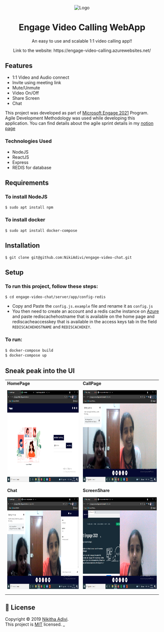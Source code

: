 <p align = "center"><img align = "center" src="https://static.vecteezy.com/system/resources/thumbnails/001/810/990/small/illustration-of-two-happy-people-talking-via-video-call-smiling-men-and-women-work-and-communicate-remotely-team-meeting-illustration-in-flat-design-vector.jpg" align = "center" alt="Logo" width="150" height="150" /></p>
<h1 align="center">Engage Video Calling WebApp</h1>
<p align = "center"> An easy to use and scalable 1:1 video calling app!! </p>
<p align = "center"> Link to the website: https://engage-video-calling.azurewebsites.net/ </p>

## Features
- 1:1 Video and Audio connect
- Invite using meeting link
- Mute/Unmute
- Video On/Off
- Share Screen
- Chat

This project was developed as part of [Microsoft Engage 2021](https://microsoft.acehacker.com/engage2021/) Program. 
Agile Development Methodology was used while developing this application. You can find details about the agile sprint details in my [notion page](https://www.notion.so/cd6fd2f396fc45b2a2e51a97d1f02e32?v=e80dfea049f949ffa3158f85f873f105)

### Technologies Used
- NodeJS
- ReactJS
- Express
- REDIS for database

## Requirements
### To install NodeJS
```
$ sudo apt install npm
```
### To install docker
```
$ sudo apt install docker-compose 
```

## Installation
```
$ git clone git@github.com:NikiAdivi/engage-video-chat.git
```

## Setup

### To run this project, follow these steps:

```
$ cd engage-video-chat/server/app/config-redis
```

- Copy and Paste the `config.js.example` file and rename it as `config.js`
- You then need to create an account and a redis cache instance on [Azure](https://azure.microsoft.com/en-in/) and paste rediscachehostname that is available on the home page and rediscacheaccesskey that is available in the access keys tab in the field `REDISCACHEHOSTNAME` and `REDISCACHEKEY`.

### To run:

```sh
$ docker-compose build
$ docker-compose up
```

## Sneak peak into the UI
<table border="0">
 <tr>
  <td><b>HomePage</b><br><p align = "center"><img align = "center" src="https://github.com/NikiAdivi/engage-video-chat/blob/azure-redis/UI%20Images/HomePage.png" align = "center" alt="Logo" width="500" height="300" /></p></td>
    <td><b>CallPage</b><br><p align = "center"><img align = "center" src="https://github.com/NikiAdivi/engage-video-chat/blob/azure-redis/UI%20Images/VideoCall.png" align = "center" alt="Logo" width="500" height="300" /></p></td>
 </tr>
 <tr>
    <td><b>Chat</b><br><p align = "center"><img align = "center" src="https://github.com/NikiAdivi/engage-video-chat/blob/azure-redis/UI%20Images/Chat.png" align = "center" alt="Logo" width="500" height="300" /></p></td>
    <td><b>ScreenShare</b><br><p align = "center"><img align = "center" src="https://github.com/NikiAdivi/engage-video-chat/blob/azure-redis/UI%20Images/Screenshare.png" align = "center" alt="Logo" width="500" height="300" /></p></td>
 </tr>
</table>

## 📝 License

Copyright © 2019 [Nikitha Adivi](https://github.com/NikiAdivi).<br />
This project is [MIT](https://github.com/NikiAdivi/engage-video-chat/blob/master/LICENSE) licensed.
_
